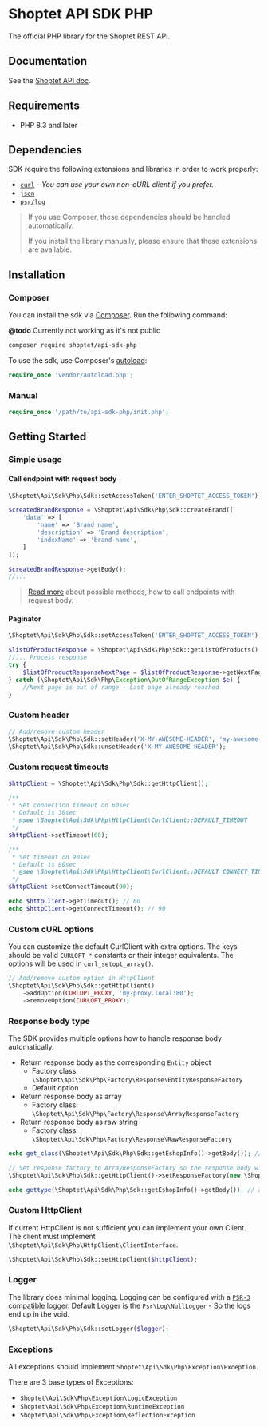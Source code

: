 # Shoptet API SDK PHP

The official PHP library for the Shoptet REST API.

## Documentation

See the [Shoptet API doc](https://shoptet.docs.apiary.io/#).

## Requirements

- PHP 8.3 and later

## Dependencies

SDK require the following extensions and libraries in order to work properly:

- [`curl`](https://secure.php.net/manual/en/book.curl.php) - _You can use your own non-cURL client if you prefer._
- [`json`](https://secure.php.net/manual/en/book.json.php)
- [`psr/log`](https://www.php-fig.org/psr/psr-3/)

> If you use Composer, these dependencies should be handled automatically.
>
> If you install the library manually, please ensure that these extensions are available.

## Installation

### Composer

You can install the sdk via [Composer](http://getcomposer.org/). Run the following command:

**@todo** Currently not working as it's not public

```bash
composer require shoptet/api-sdk-php
```

To use the sdk, use Composer's [autoload](https://getcomposer.org/doc/01-basic-usage.md#autoloading):

```php
require_once 'vendor/autoload.php';
```

### Manual

```php
require_once '/path/to/api-sdk-php/init.php';
```

## Getting Started

### Simple usage

#### Call endpoint with request body
```php
\Shoptet\Api\Sdk\Php\Sdk::setAccessToken('ENTER_SHOPTET_ACCESS_TOKEN');

$createdBrandResponse = \Shoptet\Api\Sdk\Php\Sdk::createBrand([
    'data' => [
        'name' => 'Brand name',
        'description' => 'Brand description',
        'indexName' => 'brand-name',
    ]
]);

$createdBrandResponse->getBody();
//...
```

> [Read more](docs/request_body_processing_methods.md) about possible methods, how to call endpoints with request body.

#### Paginator
```php
\Shoptet\Api\Sdk\Php\Sdk::setAccessToken('ENTER_SHOPTET_ACCESS_TOKEN');

$listOfProductResponse = \Shoptet\Api\Sdk\Php\Sdk::getListOfProducts();
//... Process response
try {
    $listOfProductResponseNextPage = $listOfProductResponse->getNextPage();
} catch (\Shoptet\Api\Sdk\Php\Exception\OutOfRangeException $e) {
    //Next page is out of range - Last page already reached
}
```

### Custom header

```php
// Add/remove custom header
\Shoptet\Api\Sdk\Php\Sdk::setHeader('X-MY-AWESOME-HEADER', 'my-awesome-header-value');
\Shoptet\Api\Sdk\Php\Sdk::unsetHeader('X-MY-AWESOME-HEADER');
```

### Custom request timeouts

```php
$httpClient = \Shoptet\Api\Sdk\Php\Sdk::getHttpClient();

/**
 * Set connection timeout on 60sec
 * Default is 30sec
 * @see \Shoptet\Api\Sdk\Php\HttpClient\CurlClient::DEFAULT_TIMEOUT
 */
$httpClient->setTimeout(60);

/**
 * Set timeout on 90sec
 * Default is 80sec
 * @see \Shoptet\Api\Sdk\Php\HttpClient\CurlClient::DEFAULT_CONNECT_TIMEOUT
 */
$httpClient->setConnectTimeout(90);

echo $httpClient->getTimeout(); // 60
echo $httpClient->getConnectTimeout(); // 90
```

### Custom cURL options

You can customize the default CurlClient with extra options.
The keys should be valid `CURLOPT_*` constants or their integer equivalents.
The options will be used in `curl_setopt_array()`.

```php
// Add/remove custom option in HttpClient
\Shoptet\Api\Sdk\Php\Sdk::getHttpClient()
    ->addOption(CURLOPT_PROXY, 'my-proxy.local:80');
    ->removeOption(CURLOPT_PROXY);
```

### Response body type

The SDK provides multiple options how to handle response body automatically.

- Return response body as the corresponding `Entity` object
    - Factory class: `\Shoptet\Api\Sdk\Php\Factory\Response\EntityResponseFactory`
    - Default option
- Return response body as array
    - Factory class: `\Shoptet\Api\Sdk\Php\Factory\Response\ArrayResponseFactory`
- Return response body as raw string
    - Factory class: `\Shoptet\Api\Sdk\Php\Factory\Response\RawResponseFactory`

```php
echo get_class(\Shoptet\Api\Sdk\Php\Sdk::getEshopInfo()->getBody()); // Shoptet\Api\Sdk\Php\Endpoint\Eshop\GetEshopInfoResponse\GetEshopInfoResponse

// Set response factory to ArrayResponseFactory so the response body will return as array (not the Entity)
\Shoptet\Api\Sdk\Php\Sdk::getHttpClient()->setResponseFactory(new \Shoptet\Api\Sdk\Php\Factory\Response\ArrayResponseFactory());

echo gettype(\Shoptet\Api\Sdk\Php\Sdk::getEshopInfo()->getBody()); // array
```

### Custom HttpClient

If current HttpClient is not sufficient you can implement your own Client.
The client must implement `\Shoptet\Api\Sdk\Php\HttpClient\ClientInterface`.

```php
\Shoptet\Api\Sdk\Php\Sdk::setHttpClient($httpClient);
```

### Logger

The library does minimal logging.
Logging can be configured with a [`PSR-3` compatible logger](https://www.php-fig.org/psr/psr-3/).
Default Logger is the `Psr\Log\NullLogger` - So the logs end up in the void.

```php
\Shoptet\Api\Sdk\Php\Sdk::setLogger($logger);
```

### Exceptions

All exceptions should implement `Shoptet\Api\Sdk\Php\Exception\Exception`.

There are 3 base types of Exceptions:

- `Shoptet\Api\Sdk\Php\Exception\LogicException`
- `Shoptet\Api\Sdk\Php\Exception\RuntimeException`
- `Shoptet\Api\Sdk\Php\Exception\ReflectionException`

